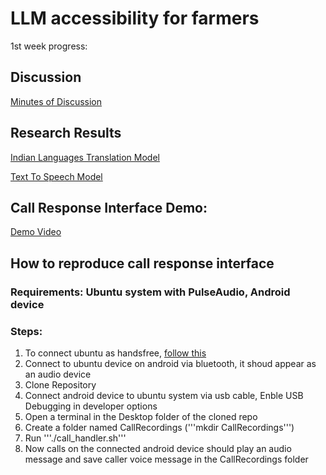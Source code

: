 # LLM accessibility for farmers

1st week progress:
## Discussion
[Minutes of Discussion](Minutes-of-Discussion.docx)
## Research Results
[Indian Languages Translation Model](Translate-100-languages.zip)

[Text To Speech Model](Text-To-Speech-Unlimited.zip)

## Call Response Interface Demo:
[Demo Video](Demo.mp4)

## How to reproduce call response interface
### Requirements: Ubuntu system with PulseAudio, Android device
### Steps:
1. To connect ubuntu as handsfree, [follow this](https://askubuntu.com/a/1512854)
2. Connect to ubuntu device on android via bluetooth, it shoud appear as an audio device
3. Clone Repository
4. Connect android device to ubuntu system via usb cable, Enble USB Debugging in developer options
5. Open a terminal in the Desktop folder of the cloned repo
6. Create a folder named CallRecordings ('''mkdir CallRecordings''')
7. Run '''./call_handler.sh'''
8. Now calls on the connected android device should play an audio message and save caller voice message in the CallRecordings folder
